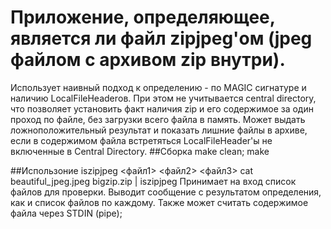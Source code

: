 # Приложение, определяющее, является ли файл zipjpeg'ом (jpeg файлом с архивом zip внутри).

Использует наивный подход к определению - по MAGIC сигнатуре и наличию LocalFileHeaderов. При этом не учитывается central directory, что позволяет установить факт наличия zip и его содержимое за один проход по файле, без загрузки всего файла в память.
Может выдать ложноположительный результат и показать лишние файлы в архиве, если в содержимом файла встретяться LocalFileHeader'ы не включенные в Central Directory.
##Сборка
    make clean; make

##Использоние
    iszipjpeg <файл1> <файл2> <файл3>
    cat beautiful_jpeg.jpeg bigzip.zip | iszipjpeg
Принимает на вход список файлов для проверки. Выводит сообщение с результатом определения, как и список файлов по каждому. Также может считать содержимое файла через STDIN (pipe);
